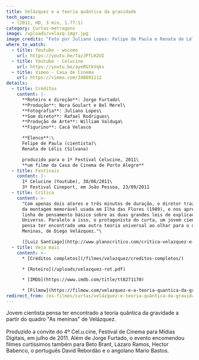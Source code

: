 ```yaml
---
title: Velázquez e a teoria quântica da gravidade
tech_specs:
  - (2011, HD, 3 min, 1.77:1)
category: Curtas-metragens
image: /uploads/velazq-imgr.jpg
image_credits: "Foto por Juliano Lopes: Felipe de Paula e Renata de Lélis"
where_to_watch:
  - title: Youtube - wocomo
    url: https://youtu.be/7azJPfLH2UI
  - title: Youtube - Celucine
    url: https://youtu.be/ayeRGtkVqks
  - title: Vimeo - Casa de Cinema
    url: https://vimeo.com/348891112
details:
  - title: Créditos
    content: |-
      **Roteiro e direção**: Jorge Furtado\
      **Produção**: Nora Goulart e Bel Merel\
      **Fotografia**: Juliano Lopes\
      **Som direto**: Rafael Rodrigues\
      **Produção de Arte**: William Valduga\
      **Figurino**: Cacá Velasco

      **Elenco**:\
      Felipe de Paula (cientista)\
      Renata de Lélis (Silvana)

      produzido para o 1º Festival Celucine, 2011\
      **um filme da Casa de Cinema de Porto Alegre**
  - title: Festivais
    content: |-
      1﻿º Celucine (Youtube), 30/06/2011\
      3º Festival Cineport, em João Pessoa, 23/09/2011
  - title: Crítica
    content: >-
      "Com apenas dois atores e três minutos de duração, o diretor traz um pouco
      da montagem memorável usada em Ilha das Flores (1989), e nos apresenta uma
      linha de pensamento básico sobre as duas grandes leis de explicação do
      Universo. Paralelo a isso, o protagonista do curta, um jovem cientista,
      pensa ter encontrado uma outra teoria universal ao olhar para o quadro As
      Meninas, de Diego Velázquez."\

      ([Luiz Santiago](http://www.planocritico.com/critica-velazquez-e-a-teoria-quantica-da-gravidade/), Blog Plano crítico, 09/11/2011)
  - title: Veja mais
    content: >-
      * [Créditos completos](/filmes/velazquez/creditos-completos/)

      * [Roteiro](/uploads/velazquez-rot.pdf)

      * [IMDb](https://www.imdb.com/title/tt8271170)

      * [Filmow](https://filmow.com/velazquez-e-a-teoria-quantica-da-gravidade-t42783/)
redirect_from: /os-filmes/curtas/velázquez-e-teoria-quântica-da-gravidade.html
---
```

Jovem cientista pensa ter encontrado a teoria quântica da gravidade a partir do quadro "As meninas" de Velázquez.\
\
Produzido a convite do 4º Cel.u.cine, Festival de Cinema para Mídias Digitais, em julho de 2011. Além de Jorge Furtado, o evento encomendou filmes curtíssimos também para Beto Brant, Lázaro Ramos, Hector Babenco, o português David Rebordão e o angolano Mario Bastos.